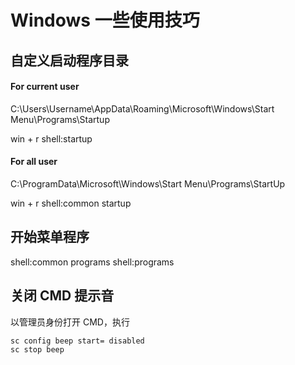 # Windows 一些使用技巧


## 自定义启动程序目录

#### For current user

C:\Users\Username\AppData\Roaming\Microsoft\Windows\Start Menu\Programs\Startup

win + r
shell:startup


#### For all user

C:\ProgramData\Microsoft\Windows\Start Menu\Programs\StartUp

win + r
shell:common startup


## 开始菜单程序

shell:common programs
shell:programs

## 关闭 CMD 提示音

以管理员身份打开 CMD，执行

```cmd
sc config beep start= disabled
sc stop beep
```
